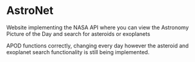 # AstroNet
 Website implementing the NASA API where you can view the Astronomy Picture of the Day and search for asteroids or exoplanets 

 APOD functions correctly, changing every day however the asteroid and exoplanet search functionality is still being implemented. 

